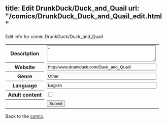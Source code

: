 title: Edit DrunkDuck/Duck_and_Quail
url: "/comics/DrunkDuck_Duck_and_Quail_edit.html"
---
Edit info for comic DrunkDuck/Duck_and_Quail

<form name="comic" action="http://gaepostmail.appspot.com/comic/" method="post">
<table class="comicinfo">
<tr>
<th>Description</th><td><textarea name="description" cols="40" rows="3">-</textarea></td>
</tr>
<tr>
<th>Website</th><td><input type="text" name="url" value="http://www.drunkduck.com/Duck_and_Quail/" size="40"/></td>
</tr>
<tr>
<th>Genre</th><td><input type="text" name="genre" value="Other" size="40"/></td>
</tr>
<tr>
<th>Language</th><td><input type="text" name="language" value="English" size="40"/></td>
</tr>
<tr>
<th>Adult content</th><td><input type="checkbox" name="adult" value="adult" /></td>
</tr>
<tr>
<th></th><td>
<input type="hidden" name="comic" value="DrunkDuck_Duck_and_Quail" />
<input type="submit" name="submit" value="Submit" />
</td>
</tr>
</table>
</form>

Back to the [comic](DrunkDuck_Duck_and_Quail.html).
